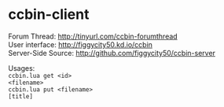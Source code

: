 ccbin-client
============
Forum Thread: http://tinyurl.com/ccbin-forumthread<br />
User interface: http://figgycity50.kd.io/ccbin<br />
Server-Side Source: http://github.com/figgycity50/ccbin-server<br />

Usages:<br />
<code>ccbin.lua get &lt;id&gt; &lt;filename&gt;</code><br />
<code>ccbin.lua put &lt;filename&gt; [title]</code>

